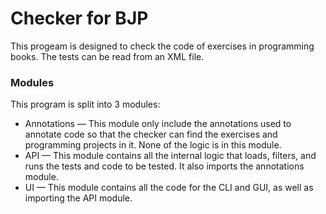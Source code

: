 # Checker for BJP

This progeam is designed to check the code of exercises in programming books. The tests can be read from an XML file.

### Modules

This program is split into 3 modules:
- Annotations &mdash; This module only include the annotations used to annotate code so that the checker can find the exercises and programming projects in it. None of the logic is in this module.
- API &mdash; This module contains all the internal logic that loads, filters, and runs the tests and code to be tested. It also imports the annotations module.
- UI &mdash; This module contains all the code for the CLI and GUI, as well as importing the API module.

